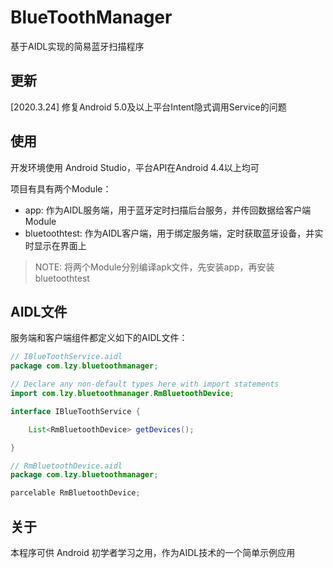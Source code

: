 # BlueToothManager
基于AIDL实现的简易蓝牙扫描程序



## 更新

[2020.3.24] 修复Android 5.0及以上平台Intent隐式调用Service的问题 



## 使用

开发环境使用 Android Studio，平台API在Android 4.4以上均可

项目有具有两个Module：

* app: 作为AIDL服务端，用于蓝牙定时扫描后台服务，并传回数据给客户端Module
* bluetoothtest: 作为AIDL客户端，用于绑定服务端，定时获取蓝牙设备，并实时显示在界面上

> NOTE: 将两个Module分别编译apk文件，先安装app，再安装bluetoothtest



## AIDL文件

服务端和客户端组件都定义如下的AIDL文件：

```java
// IBlueToothService.aidl
package com.lzy.bluetoothmanager;

// Declare any non-default types here with import statements
import com.lzy.bluetoothmanager.RmBluetoothDevice;

interface IBlueToothService {

    List<RmBluetoothDevice> getDevices();

}
```

```java
// RmBluetoothDevice.aidl
package com.lzy.bluetoothmanager;

parcelable RmBluetoothDevice;

```



## 关于

本程序可供 Android 初学者学习之用，作为AIDL技术的一个简单示例应用





